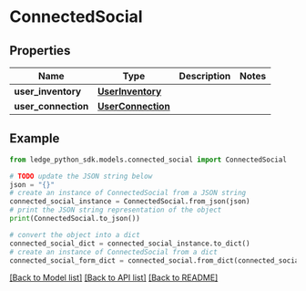 # ConnectedSocial


## Properties

Name | Type | Description | Notes
------------ | ------------- | ------------- | -------------
**user_inventory** | [**UserInventory**](UserInventory.md) |  | 
**user_connection** | [**UserConnection**](UserConnection.md) |  | 

## Example

```python
from ledge_python_sdk.models.connected_social import ConnectedSocial

# TODO update the JSON string below
json = "{}"
# create an instance of ConnectedSocial from a JSON string
connected_social_instance = ConnectedSocial.from_json(json)
# print the JSON string representation of the object
print(ConnectedSocial.to_json())

# convert the object into a dict
connected_social_dict = connected_social_instance.to_dict()
# create an instance of ConnectedSocial from a dict
connected_social_form_dict = connected_social.from_dict(connected_social_dict)
```
[[Back to Model list]](../README.md#documentation-for-models) [[Back to API list]](../README.md#documentation-for-api-endpoints) [[Back to README]](../README.md)


